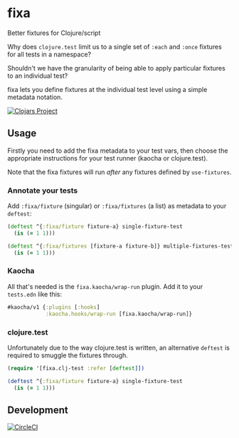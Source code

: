 # fixa

Better fixtures for Clojure/script

Why does `clojure.test` limit us to a single set of `:each` and `:once` fixtures for all tests in a namespace?

Shouldn't we have the granularity of being able to apply particular fixtures to an individual test?

fixa lets you define fixtures at the individual test level using a simple metadata notation.

[![Clojars Project](https://img.shields.io/clojars/v/com.github.oliyh/fixa.svg)](https://clojars.org/com.github.oliyh/fixa)

## Usage

Firstly you need to add the fixa metadata to your test vars, then choose the appropriate instructions for your test runner (kaocha or clojure.test).

Note that the fixa fixtures will run _after_ any fixtures defined by `use-fixtures`.

### Annotate your tests

Add `:fixa/fixture` (singular) or `:fixa/fixtures` (a list) as metadata to your `deftest`:

```clj
(deftest ^{:fixa/fixture fixture-a} single-fixture-test
  (is (= 1 1)))

(deftest ^{:fixa/fixtures [fixture-a fixture-b]} multiple-fixtures-test
  (is (= 1 1)))
```

### Kaocha

All that's needed is the `fixa.kaocha/wrap-run` plugin. Add it to your `tests.edn` like this:

```clj
#kaocha/v1 {:plugins [:hooks]
            :kaocha.hooks/wrap-run [fixa.kaocha/wrap-run]}
```

### clojure.test

Unfortunately due to the way clojure.test is written, an alternative `deftest` is required to smuggle the fixtures through.

```clj
(require '[fixa.clj-test :refer [deftest]])

(deftest ^{:fixa/fixture fixture-a} single-fixture-test
  (is (= 1 1)))
```

## Development

[![CircleCI](https://circleci.com/gh/oliyh/fixa/tree/main.svg?style=svg)](https://circleci.com/gh/oliyh/fixa/tree/main)
